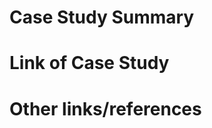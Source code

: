 <!-- This template is used for case study submissions on ATLAS -->

# Case Study Summary
<!-- Include the following detail as necessary:
* Tell us what the case study is about! 
* Please include technologies used, time/date when reported, and etc!
-->

# Link of Case Study
<!-- Include the link where you found the article -->

# Other links/references
<!-- Add any references or examples for your proposal. -->
